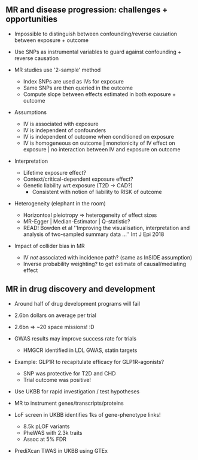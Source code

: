 MR and disease progression: challenges + opportunities
------------------------------------------------------

- Impossible to distinguish between confounding/reverse causation between exposure + outcome
- Use SNPs as instrumental variables to guard against confounding + reverse causation

- MR studies use '2-sample' method
    - Index SNPs are used as IVs for exposure
    - Same SNPs are then queried in the outcome
    - Compute slope between effects estimated in both exposure + outcome

- Assumptions
    - IV is associated with exposure
    - IV is independent of confounders
    - IV is independent of outcome when conditioned on exposure
    - IV is homogeneous on outcome | monotonicity of IV effect on exposure | no interaction between IV and exposure on outcome

- Interpretation
    - Lifetime exposure effect?
    - Context/critical-dependent exposure effect?
    - Genetic liability wrt exposure (T2D -> CAD?)
        - Consistent with notion of liability to RISK of outcome

- Heterogeneity (elephant in the room)
    - Horizontoal pleiotropy => heterogeneity of effect sizes
    - MR-Egger | Median-Estimator | Q-statistic?
    - READ! Bowden et al ''Improving the visualisation, interpretation and analysis of two-sampled summary data ...'' Int J Epi 2018

- Impact of collider bias in MR
    - IV _not_ associated with incidence path? (same as InSIDE assumption)
    - Inverse probability weighting? to get estimate of causal/mediating effect

MR in drug discovery and development
------------------------------------

- Around half of drug development programs will fail
- 2.6bn dollars on average per trial
- 2.6bn => ~20 space missions! :D
- GWAS results may improve success rate for trials
    - HMGCR identified in LDL GWAS, statin targets

- Example: GLP1R to recapitulate efficacy for GLP1R-agonists?
    - SNP was protective for T2D and CHD
    - Trial outcome was positive!

- Use UKBB for rapid investigation / test hypotheses
- MR to instrument genes/transcripts/proteins
- LoF screen in UKBB identifies 1ks of gene-phenotype links!
    - 8.5k pLOF variants
    - PheWAS with 2.3k traits
    - Assoc at 5% FDR
- PrediXcan TWAS in UKBB using GTEx
